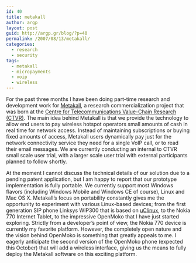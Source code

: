 ```yaml
---
id: 40
title: metakall
author: argp
layout: post
guid: http://argp.gr/blog/?p=40
permalink: /2007/08/13/metakall/
categories:
  - research
  - security
tags:
  - metakall
  - micropayments
  - voip
  - wireless
---
```

For the past three months I have been doing part-time research and development work for [Metakall][1], a research commercialization project that was born at the [Centre for Telecommunications Value-Chain Research (CTVR)][2]. The main idea behind Metakall is that we provide the technology to allow end users to pay wireless hotspot operators small amounts of cash in real time for network access. Instead of maintaining subscriptions or buying fixed amounts of access, Metakall users dynamically pay just for the network connectivity service they need for a single VoIP call, or to read their email messages. We are currently conducting an internal to CTVR small scale user trial, with a larger scale user trial with external participants planned to follow shortly.

At the moment I cannot discuss the technical details of our solution due to a pending patent application, but I am happy to report that our prototype implementation is fully portable. We currently support most Windows flavors (including Windows Mobile and Windows CE of course), Linux and Mac OS X. Metakall&#8217;s focus on portability constantly gives me the opportunity to experiment with various Linux-based devices; from the first generation SIP phone Linksys WIP300 that is based on [uClinux][3], to the Nokia 770 Internet Tablet, to the impressive OpenMoko that I have just started exploring. Strictly from a developer&#8217;s point of view, the Nokia 770 device is currently my favorite platform. However, the completely open nature and the vision behind OpenMoko is something that greatly appeals to me. I eagerly anticipate the second version of the OpenMoko phone (expected this October) that will add a wireless interface, giving us the means to fully deploy the Metakall software on this exciting platform.

 [1]: http://www.metakall.com/
 [2]: http://ctvr.ie/
 [3]: http://uclinux.org/